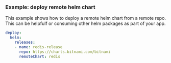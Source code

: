 ### Example: deploy remote helm chart

This example shows how to deploy a remote helm chart from a remote repo. This can be helpfulf or consuming other helm packages as part of your app.


```yaml
deploy:
  helm:
    releases:
    - name: redis-release
      repo: https://charts.bitnami.com/bitnami 
      remoteChart: redis
```
